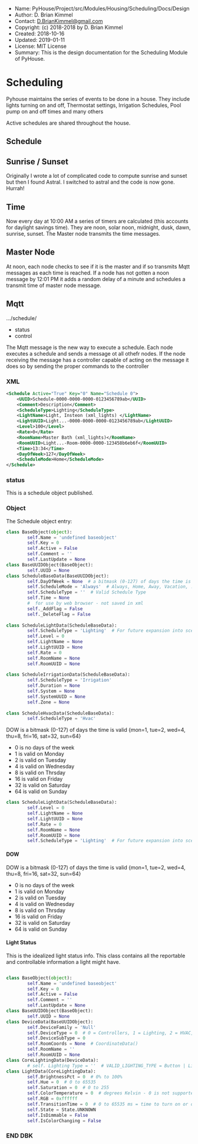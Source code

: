 * Name:      PyHouse/Project/src/Modules/Housing/Scheduling/Docs/Design
* Author:    D. Brian Kimmel
* Contact:   D.BrianKimmel@gmail.com
* Copyright: (c) 2018-2018 by D. Brian Kimmel
* Created:   2018-10-16
* Updated:   2019-01-11
* License:   MIT License
* Summary:   This is the design documentation for the Scheduling Module of PyHouse.


# Scheduling

Pyhouse maintains the series of events to be done in a house.
They include lights turning on and off, Thermostat settings, Irrigation Schedules, Pool pump on and off times and many others

Active schedules are shared throughout the house.


## Schedule

## Sunrise / Sunset

Originally I wrote a lot of complicated code to compute sunrise and sunset but then I found Astral.
I switched to astral and the code is now gone.  Hurrah!

## Time
Now every day at 10:00 AM a series of timers are calculated (this accounts for daylight savings time).
They are noon, solar noon, midnight, dusk, dawn, sunrise, sunset.
The Master node transmits the time messages.

## Master Node
At noon, each node checks to see if it is the master and if so transmits Mqtt messages as each time is reached.
If a node has not gotten a noon message by 12:01 PM it adds a random delay of a minute and schedules a transmit time of master node message.

## Mqtt

.../schedule/<Command>
- status
- control

The Mqtt message is the new way to execute a schedule.  Each node executes a schedule and sends a message ot all othefr nodes.
If the node receiving the message has a controller capable of acting on the message it does so by sending the proper commands to the controller


### XML

```xml
<Schedule Active="True" Key="0" Name="Schedule 0">
	<UUID>Schedule-0000-0000-0000-0123456789ab</UUID>
	<Comment>Description</Comment>
	<ScheduleType>Lighting</ScheduleType>
	<LightName>Light, Insteon (xml_lights) </LightName>
	<LightUUID>Light...-0000-0000-0000-0123456789ab</LightUUID>
	<Level>100</Level>
	<Rate>0</Rate>
	<RoomName>Master Bath (xml_lights)</RoomName>
	<RoomUUID>Light...-Room-0000-0000-123458b6eb6f</RoomUUID>
	<Time>13:34</Time>
	<DayOfWeek>127</DayOfWeek>
	<ScheduleMode>Home</ScheduleMode>
</Schedule>
```

### status

This is a schedule object published.

### Object

The Schedule object entry:

```python
class BaseObject(object):
        self.Name = 'undefined baseobject'
        self.Key = 0
        self.Active = False
        self.Comment = ''
        self.LastUpdate = None
class BaseUUIDObject(BaseObject):
        self.UUID = None
class ScheduleBaseData(BaseUUIDObject):
        self.DayOfWeek = None  # a bitmask (0-127) of days the time is valid {mon=1, tue=2, wed=4, thu=8, fri=16, sat=32, sun=64}
        self.ScheduleMode = 'Always'  # Always, Home, Away, Vacation, ...
        self.ScheduleType = ''  # Valid Schedule Type
        self.Time = None
        #  for use by web browser - not saved in xml
        self._AddFlag = False
        self._DeleteFlag = False
        
class ScheduleLightData(ScheduleBaseData):
        self.ScheduleType = 'Lighting'  # For future expansion into scenes, entertainment etc.
        self.Level = 0
        self.LightName = None
        self.LightUUID = None
        self.Rate = 0
        self.RoomName = None
        self.RoomUUID = None
        
class ScheduleIrrigationData(ScheduleBaseData):
        self.ScheduleType = 'Irrigation'
        self.Duration = None
        self.System = None
        self.SystemUUID = None
        self.Zone = None
        
class ScheduleHvacData(ScheduleBaseData):
        self.ScheduleType = 'Hvac'

```

DOW is a bitmask (0-127) of days the time is valid {mon=1, tue=2, wed=4, thu=8, fri=16, sat=32, sun=64}
-    0 is no days of the week
-    1 is valid on Monday
-    2 is valid on Tuesday
-    4 is valid on Wednesday
-    8 is valid on Thrsday
-   16 is valid on Friday
-   32 is valid on Saturday
-   64 is valid on Sunday

```python
class ScheduleLightData(ScheduleBaseData):
        self.Level = 0
        self.LightName = None
        self.LightUUID = None
        self.Rate = 0
        self.RoomName = None
        self.RoomUUID = None
        self.ScheduleType = 'Lighting'  # For future expansion into scenes, entertainment etc.
```


#### DOW

DOW is a bitmask (0-127) of days the time is valid {mon=1, tue=2, wed=4, thu=8, fri=16, sat=32, sun=64}
-    0 is no days of the week
-    1 is valid on Monday
-    2 is valid on Tuesday
-    4 is valid on Wednesday
-    8 is valid on Thrsday
-   16 is valid on Friday
-   32 is valid on Saturday
-   64 is valid on Sunday


#### Light Status

This is the idealized light status info.
This class contains all the reportable and controllable information a light might have.

```python

class BaseObject(object):
        self.Name = 'undefined baseobject'
        self.Key = 0
        self.Active = False
        self.Comment = ''
        self.LastUpdate = None
class BaseUUIDObject(BaseObject):
        self.UUID = None
class DeviceData(BaseUUIDObject):
        self.DeviceFamily = 'Null'
        self.DeviceType = 0  # 0 = Controllers, 1 = Lighting, 2 = HVAC, 3 = Security, 4 = Bridge
        self.DeviceSubType = 0
        self.RoomCoords = None  # CoordinateData()
        self.RoomName = ''
        self.RoomUUID = None
class CoreLightingData(DeviceData):
        # self. Lighting Type = ''  # VALID_LIGHTING_TYPE = Button | Light | Controller
class LightData(CoreLightingData):
        self.BrightnessPct = 0  # 0% to 100%
        self.Hue = 0  # 0 to 65535
        self.Saturation = 0  # 0 to 255
        self.ColorTemperature = 0  # degrees Kelvin - 0 is not supported
        self.RGB = 0xffffff
        self.TransitionTime = 0  # 0 to 65535 ms = time to turn on or off (fade Time or Rate)
        self.State = State.UNKNOWN
        self.IsDimmable = False
        self.IsColorChanging = False
```

### END DBK
